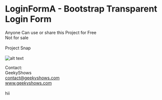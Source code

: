 # LoginFormA - Bootstrap Transparent Login Form
Anyone Can use or share this Project for Free <br />
Not for sale <br /><br />
Project Snap<br /><br />
![alt text](https://raw.githubusercontent.com/geekyshow1/ProjectImage/master/LoginFormA.JPG)

Contact:<br />
GeekyShows<br />
contact@geekyshows.com<br />
www.geekyshows.com <br /> <br />
hii
